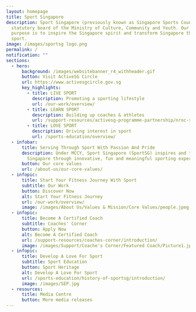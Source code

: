 ```yaml
---
layout: homepage
title: Sport Singapore
description: Sport Singapore (previously known as Singapore Sports Council) is a
  statutory board of the Ministry of Culture, Community and Youth. Our core
  purpose is to inspire the Singapore spirit and transform Singapore through
  sport.
image: /images/sportsg logo.png
permalink: /
notification: ""
sections:
  - hero:
      background: /images/websitebanner_r4_withheader.gif
      button: Visit ActiveSG Circle
      url: https://www.activesgcircle.gov.sg
      key_highlights:
        - title: LIVE SPORT
          description: Promoting a sporting lifestyle
          url: /our-work/overview/
        - title: LEARN SPORT
          description: Building up coaches & athletes
          url: /support-resources/activesg-programme-partnership/nroc-sports/
        - title: LOVE SPORT
          description: Driving interest in sport
          url: /sports-education/overview/
  - infobar:
      title: Serving Through Sport With Passion And Pride
      description: Under MCCY, Sport Singapore (SportSG) inspires and transforms
        Singapore through innovative, fun and meaningful sporting experiences.
      button: Our core values
      url: /about-us/our-core-values/
  - infopic:
      title: Start Your Fitness Journey With Sport
      subtitle: Our Work
      button: Discover Now
      alt: Start Your Fitness Journey
      url: /our-work/overview/
      image: /images/About Us/Values & Mission/Core Values/people.jpeg
  - infopic:
      title: Become A Certified Coach
      subtitle: Coaches' Corner
      button: Apply Now
      alt: Become A Certified Coach
      url: /support-resources/coaches-corner/introduction/
      image: /images/Support/Coache's Corner/Featured Coach/Picture1.jpeg
  - infopic:
      title: Develop A Love For Sport
      subtitle: Sport Education
      button: Sport Heritage
      alt: Develop A Love For Sport
      url: /sports-education/history-of-sportsg/introduction/
      image: /images/SEP.jpg
  - resources:
      title: Media Centre
      button: More media releases
---
```

